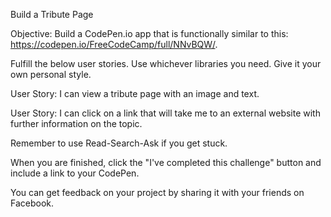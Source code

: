 Build a Tribute Page 

Objective: Build a CodePen.io app that is functionally similar to this: https://codepen.io/FreeCodeCamp/full/NNvBQW/.

Fulfill the below user stories. Use whichever libraries you need. Give it your own personal style.

User Story: I can view a tribute page with an image and text.

User Story: I can click on a link that will take me to an external website with further information on the topic.

Remember to use Read-Search-Ask if you get stuck.

When you are finished, click the "I've completed this challenge" button and include a link to your CodePen.

You can get feedback on your project by sharing it with your friends on Facebook.